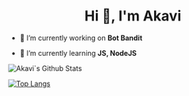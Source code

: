 <h1 align="center">Hi 👋, I'm Akavi</h1>

- 🔭 I’m currently working on **Bot Bandit**

- 🌱 I’m currently learning **JS, NodeJS**

![Akavi`s Github Stats](https://github-readme-stats.vercel.app/api?username=akavvi&show_icons=true&theme=synthwave&count_private=true&hide=contribs,prs,stars&include_all_commits=true)

[![Top Langs](https://github-readme-stats.vercel.app/api/top-langs/?username=akavvi&layout=compact)](https://github.com/akavvi/github-readme-stats)



